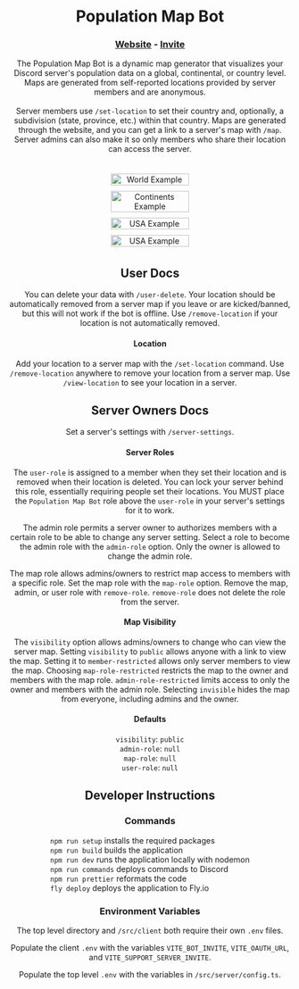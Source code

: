 <div align="center">
    
  # Population Map Bot

  ### [Website](https://population-map-bot.fly.dev/) - [Invite](https://discord.com/api/oauth2/authorize?client_id=1115149738614984764&permissions=268451840&scope=bot)
  The Population Map Bot is a dynamic map generator that visualizes your Discord server's population data on a global, continental, or country level. Maps are generated from self-reported locations provided by server members and are anonymous.
  <br/>
  <br/>
  Server members use `/set-location` to set their country and, optionally, a subdivision (state, province, etc.) within that country. Maps are generated through the website, and you can get a link to a server's map with `/map`. Server admins can also make it so only members who share their location can access the server.
  <br/>
  <br/>
  <div style="display: flex;justify-content: center;overflow-wrap: break-word;text-align: center;flex-wrap: wrap;">
    <img src="https://raw.githubusercontent.com/WeismanGitHub/Population-Map-Discord-Bot/main/images/WORLD2-example.jpg" alt="World Example" style="width: 40%;min-width: 350px;height: auto;margin: 5px;"/>
    <img src="https://raw.githubusercontent.com/WeismanGitHub/Population-Map-Discord-Bot/main/images/CONTINENTS-example.jpg" alt="Continents Example" style="width: 40%;min-width: 350px;height: auto;margin: 5px;" />
    <img src="https://raw.githubusercontent.com/WeismanGitHub/Population-Map-Discord-Bot/main/images/US-example.jpg" alt="USA Example" style="width: 40%;min-width: 350px;height: auto;margin: 5px;" />
    <img src="https://raw.githubusercontent.com/WeismanGitHub/Population-Map-Discord-Bot/main/images/IT-example.jpg" alt="USA Example" style="width: 40%;min-width: 350px;height: auto;margin: 5px;" />
  </div>

  ## User Docs
  You can delete your data with `/user-delete`. Your location should be automatically removed from a server map if you leave or are kicked/banned, but this will not work if the bot is offline. Use `/remove-location` if your location is not automatically removed.

  #### Location
  Add your location to a server map with the `/set-location` command. Use `/remove-location` anywhere to remove your location from a server map. Use `/view-location` to see your location in a server.

  ## Server Owners Docs
  Set a server's settings with `/server-settings`.

  #### Server Roles
  The `user-role` is assigned to a member when they set their location and is removed when their location is deleted. You can lock your server behind this role, essentially requiring people set their locations. You MUST place the `Population Map Bot` role above the `user-role` in your server's settings for it to work.

  The admin role permits a server owner to authorizes members with a certain role to be able to change any server setting. Select a role to become the admin role with the `admin-role` option. Only the owner is allowed to change the admin role.
  
  The map role allows admins/owners to restrict map access to members with a specific role. Set the map role with the `map-role` option. Remove the map, admin, or user role with `remove-role`. `remove-role` does not delete the role from the server.

  #### Map Visibility
  The `visibility` option allows admins/owners to change who can view the server map. Setting `visibility` to `public` allows anyone with a link to view the map. Setting it to `member-restricted` allows only server members to view the map. Choosing `map-role-restricted` restricts the map to the owner and members with the map role. `admin-role-restricted` limits access to only the owner and members with the admin role. Selecting `invisible` hides the map from everyone, including admins and the owner.

  #### Defaults
  `visibility`: `public`
  <br/>
  `admin-role`: `null`
  <br/>
  `map-role`: `null`
  <br/>
  `user-role`: `null`
  
  ## Developer Instructions
  ### Commands
  <div style="text-align: center;">
    <div style="display: inline-block; text-align: left;">
        <code>npm run setup</code> installs the required packages
        <br/>
        <code>npm run build</code> builds the application
        <br/>
        <code>npm run dev</code> runs the application locally with nodemon
        <br/>
        <code>npm run commands</code> deploys commands to Discord
        <br/>
        <code>npm run prettier</code> reformats the code
        <br/>
        <code>fly deploy</code> deploys the application to Fly.io
    </div>
  </div>

  ### Environment Variables
  The top level directory and <code>/src/client</code> both require their own <code>.env</code> files.

  Populate the client <code>.env</code> with the variables <code>VITE_BOT_INVITE</code>, <code>VITE_OAUTH_URL</code>, and <code>VITE_SUPPORT_SERVER_INVITE</code>.

  Populate the top level <code>.env</code> with the variables in <code>/src/server/config.ts</code>.
</div>
